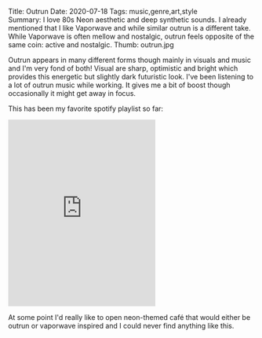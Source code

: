 Title: Outrun
Date: 2020-07-18
Tags: music,genre,art,style  
Summary: I love 80s Neon aesthetic and deep synthetic sounds. I already mentioned that I like Vaporwave and while similar outrun is a different take. While Vaporwave is often mellow and nostalgic, outrun feels opposite of the same coin: active and nostalgic.
Thumb: outrun.jpg

Outrun appears in many different forms though mainly in visuals and music and I'm very fond of both! Visual are sharp, optimistic and bright which provides this energetic but slightly dark futuristic look. I've been listening to a lot of outrun music while working. It gives me a bit of boost though occasionally it might get away in focus. 

This has been my favorite spotify playlist so far:

<iframe src="https://open.spotify.com/embed/playlist/5IUxvS0U3ZL2NwKoybYEmD" width="300" height="380" frameborder="0" allowtransparency="true" allow="encrypted-media"></iframe>


At some point I'd really like to open neon-themed café that would either be outrun or vaporwave inspired and I could never find anything like this.